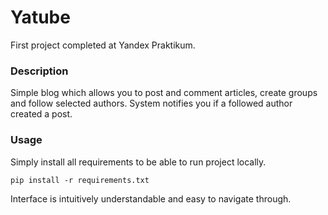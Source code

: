 # Yatube

First project completed at Yandex Praktikum.

### Description

Simple blog which allows you to post and comment articles, create groups
and follow selected authors. System notifies you if a followed author created a post.

### Usage

Simply install all requirements to be able to run project locally.

```pip install -r requirements.txt```

Interface is intuitively understandable and easy to navigate through.